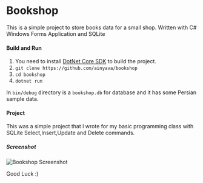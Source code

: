 # Bookshop
This is a simple project to store books data for a small shop.
Written with C# Windows Forms Application and SQLite

#### Build and Run
1. You need to install [DotNet Core SDK](https://dotnet.microsoft.com/download) to build the project.
2. `git clone https://github.com/ainyava/bookshop`
3. `cd bookshop`
4. `dotnet run`

In `bin/debug` directory is a `bookshop.db` for database and it has some Persian sample data.

#### Project
This was a simple project that I wrote for my basic programming class
with SQLite Select,Insert,Update and Delete commands.
##### Screenshot
![Bookshop Screenshot](screenshot.jpg)

Good Luck :)